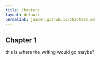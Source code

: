 ```yaml
---
title: Chapters
layout: default
permalink: jaamen.github.io/Chapters.md
---
```


<h2> Chapter 1 </h2>
<p> this is where the writing would go maybe? </p>

